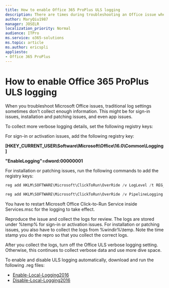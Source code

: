 ```yaml
---
title: How to enable Office 365 ProPlus ULS logging
description: There are times during troubleshooting an Office issue when the traditional log settings are not gathering enough information. This article describes how to collect more verbose logging details. 
author: MaryQiu1987
manager: JOSELR
localization_priority: Normal
audience: ITPro
ms.service: o365-solutions
ms.topic: article
ms.author: ericspli
appliesto:
- Office 365 ProPlus
---
```


# How to enable Office 365 ProPlus ULS logging

When you troubleshoot Microsoft Office issues, traditional log settings sometimes don't collect enough information. This might be for sign-in issues, installation and patching issues, and even app issues.

To collect more verbose logging details, set the following registry keys:

For sign-in or activation issues, add the following registry key:

**[HKEY_CURRENT_USER\Software\Microsoft\Office\16.0\Common\Logging]**

**"EnableLogging"=dword:00000001**

For installation or patching issues, run the following commands to add the registry keys:

```powershell
reg add HKLM\SOFTWARE\Microsoft\ClickToRun\OverRide /v LogLevel /t REG_DWORD /d 3
```

```powershell
reg add HKLM\SOFTWARE\Microsoft\ClickToRun\OverRide /v PipelineLogging /t REG_DWORD /d 1
```

You have to restart Microsoft Office Click-to-Run Service inside Services.msc for the logging to take effect.

Reproduce the issue and collect the logs for review. The logs are stored under %temp% for sign-in or activation issues. For installation or patching issues, you also have to collect the logs from %windir%\temp. Note the time stamp you do the repro so that you collect the correct logs.

After you collect the logs, turn off the Office ULS verbose logging setting. Otherwise, this continues to collect verbose data and use more dive space.

To enable and disable ULS logging automatically, download and run the following .reg files:

- [Enable-Local-Logging2016](https://msdnshared.blob.core.windows.net/media/2018/06/Enable-Local-Logging2016.zip)
- [Disable-Local-Logging2016](https://msdnshared.blob.core.windows.net/media/2018/06/Disable-Local-Logging2016.zip)